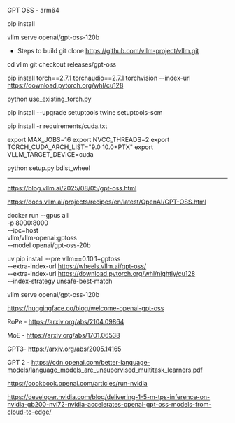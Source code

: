 GPT OSS - arm64

pip install 

vllm serve openai/gpt-oss-120b



- Steps to build 
git clone https://github.com/vllm-project/vllm.git

cd vllm
git checkout releases/gpt-oss

pip install torch==2.7.1 torchaudio==2.7.1 torchvision --index-url https://download.pytorch.org/whl/cu128


python use_existing_torch.py 

pip install --upgrade setuptools twine setuptools-scm


pip install -r requirements/cuda.txt

export MAX_JOBS=16
export NVCC_THREADS=2
export TORCH_CUDA_ARCH_LIST="9.0 10.0+PTX"
export VLLM_TARGET_DEVICE=cuda

python setup.py bdist_wheel



--- 

https://blog.vllm.ai/2025/08/05/gpt-oss.html


https://docs.vllm.ai/projects/recipes/en/latest/OpenAI/GPT-OSS.html



docker run --gpus all \
    -p 8000:8000 \
    --ipc=host \
    vllm/vllm-openai:gptoss \
    --model openai/gpt-oss-20b

uv pip install --pre vllm==0.10.1+gptoss \
    --extra-index-url https://wheels.vllm.ai/gpt-oss/ \
    --extra-index-url https://download.pytorch.org/whl/nightly/cu128 \
    --index-strategy unsafe-best-match

vllm serve openai/gpt-oss-120b

https://huggingface.co/blog/welcome-openai-gpt-oss


RoPe - https://arxiv.org/abs/2104.09864

MoE - https://arxiv.org/abs/1701.06538


GPT3- https://arxiv.org/abs/2005.14165

GPT 2 - 
https://cdn.openai.com/better-language-models/language_models_are_unsupervised_multitask_learners.pdf


https://cookbook.openai.com/articles/run-nvidia


https://developer.nvidia.com/blog/delivering-1-5-m-tps-inference-on-nvidia-gb200-nvl72-nvidia-accelerates-openai-gpt-oss-models-from-cloud-to-edge/

